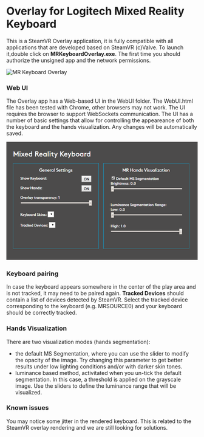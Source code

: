 # Overlay for Logitech Mixed Reality Keyboard

This is a SteamVR Overlay application, it is fully compatible with all applications that are developed based on SteamVR (c)Valve. To launch it,double click on **MRKeyboardOverlay.exe**. The first time you should authorize the unsigned app and the network permissions. 

![MR Keyboard Overlay](mrkeyboardOverlay.gif?raw=true)

### Web UI
The Overlay app has a Web-based UI in the WebUI folder. The WebUI.html file has been tested with Chrome, other browsers may not work. The UI requires the browser to support WebSockets communication. The UI has a number of basic settings that allow for controlling the appeareance of both the keyboard and the hands visualization. Any changes will be automatically saved. 

![Web UI](webUI.PNG?raw=true)

### Keyboard pairing
In case the keyboard appears somewhere in the center of the play area and is not tracked, it may need to be paired again. **Tracked Devices** should contain a list of devices detected by SteamVR. Select the tracked device corresponding to the keyboard (e.g. MRSOURCE0) and your keyboard should be correctly tracked.

### Hands Visualization
There are two visualization modes (hands segmentation): 
- the default MS Segmentation, where you can use the slider to modify the opacity of the image. Try changing this parameter to get better results under low lighting conditions and/or with darker skin tones. 
- luminance based method, activitated when you un-tick the default segmentation. In this case, a threshold is applied on the grayscale image. Use the sliders to define the luminance range that will be visualized. 

### Known issues
You may notice some jitter in the rendered keyboard. This is related to the SteamVR overlay rendering and we are still looking for solutions. 



